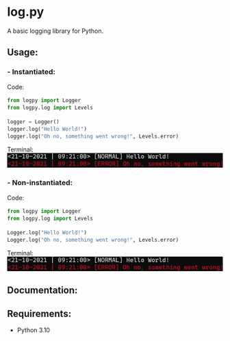 # log.py
A basic logging library for Python.

## Usage:
### - Instantiated:
Code:
```python
from logpy import Logger
from logpy.log import Levels

logger = Logger()
logger.log("Hello World!")
logger.log("Oh no, something went wrong!", Levels.error)
```

Terminal:\
![img.png](images/terminal_result.png)

### - Non-instantiated:
Code:
```python
from logpy import Logger
from logpy.log import Levels

Logger.log("Hello World!")
Logger.log("Oh no, something went wrong!", Levels.error)
```

Terminal:\
![img.png](images/terminal_result.png)

## Documentation:

## Requirements:
- Python 3.10

